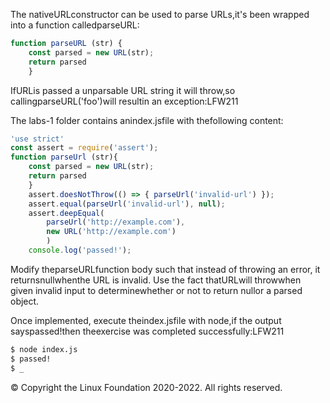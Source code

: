 The nativeURLconstructor can be used to parse URLs,it's been wrapped into a function calledparseURL:


```javascript
function parseURL (str) {
    const parsed = new URL(str);
    return parsed
    }
```
IfURLis passed a unparsable URL string it will throw,so callingparseURL('foo')will resultin an exception:LFW211         

The labs-1 folder contains anindex.jsfile with thefollowing content:


```javascript
'use strict'
const assert = require('assert');
function parseUrl (str){
    const parsed = new URL(str);
    return parsed
    }
    assert.doesNotThrow(() => { parseUrl('invalid-url') });
    assert.equal(parseUrl('invalid-url'), null);
    assert.deepEqual(
        parseUrl('http://example.com'),
        new URL('http://example.com')
        )
    console.log('passed!');

```
Modify theparseURLfunction body such that instead of throwing an error, it returnsnullwhenthe URL is invalid. Use the fact thatURLwill throwwhen given invalid input to determinewhether or not to return nullor a parsed object.

Once implemented, execute theindex.jsfile with node,if the output sayspassed!then theexercise was completed successfully:LFW211          


```bash 
$ node index.js
$ passed!
$ _
```

 © Copyright the Linux Foundation 2020-2022. All rights reserved.